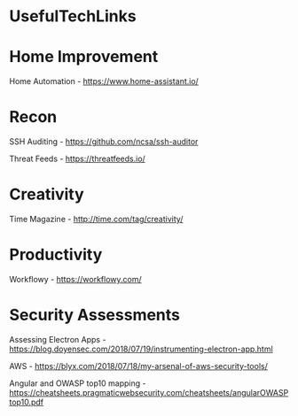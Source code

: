 # UsefulTechLinks


# Home Improvement
Home Automation - https://www.home-assistant.io/

# Recon

SSH Auditing - https://github.com/ncsa/ssh-auditor

Threat Feeds - https://threatfeeds.io/

# Creativity 

Time Magazine - http://time.com/tag/creativity/

# Productivity

Workflowy - https://workflowy.com/

# Security Assessments

Assessing Electron Apps - 
https://blog.doyensec.com/2018/07/19/instrumenting-electron-app.html

AWS - https://blyx.com/2018/07/18/my-arsenal-of-aws-security-tools/

Angular and OWASP top10 mapping - https://cheatsheets.pragmaticwebsecurity.com/cheatsheets/angularOWASPtop10.pdf
